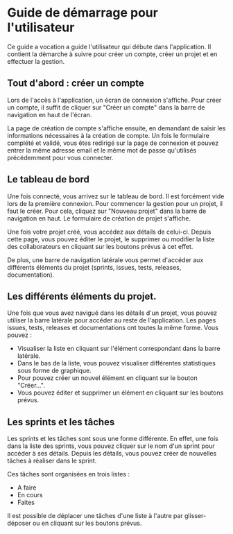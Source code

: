 # Guide de démarrage pour l'utilisateur

Ce guide a vocation a guide l'utilisateur qui débute dans l'application. Il contient la démarche à suivre
pour créer un compte, créer un projet et en effectuer la gestion.

## Tout d'abord : créer un compte

Lors de l'accès à l'application, un écran de connexion s'affiche. Pour créer un compte, il suffit de cliquer sur
"Créer un compte" dans la barre de navigation en haut de l'écran.

La page de création de compte s'affiche ensuite, en demandant de saisir les informations nécessaires à la création
de compte. Un fois le formulaire complété et validé, vous êtes redirigé sur la page de connexion et pouvez entrer
la même adresse email et le même mot de passe qu'utilisés précédemment pour vous connecter.

## Le tableau de bord

Une fois connecté, vous arrivez sur le tableau de bord. Il est forcément vide lors de la première connexion. Pour
commencer la gestion pour un projet, il faut le créer. Pour cela, cliquez sur "Nouveau projet" dans la barre de
navigation en haut. Le formulaire de création de projet s'affiche.

Une fois votre projet créé, vous accédez aux détails de celui-ci.
Depuis cette page, vous pouvez éditer le projet, le supprimer ou modifier la liste des collaborateurs en cliquant sur
les boutons prévus à cet effet.

De plus, une barre de navigation latérale vous permet d'accéder aux différents éléments du projet 
(sprints, issues, tests, releases, documentation).

## Les différents éléments du projet.

Une fois que vous avez navigué dans les détails d'un projet, vous pouvez utiliser la barre latérale pour accéder au
reste de l'application.
Les pages issues, tests, releases et documentations ont toutes la même forme. Vous pouvez :

* Visualiser la liste en cliquant sur l'élément correspondant dans la barre latérale.
* Dans le bas de la liste, vous pouvez visualiser différentes statistiques sous forme de graphique.
* Pour pouvez créer un nouvel élément en cliquant sur le bouton "Créer...".
* Vous pouvez éditer et supprimer un élément en cliquant sur les boutons prévus.

## Les sprints et les tâches

Les sprints et les tâches sont sous une forme différente. En effet, une fois dans la liste des sprints, vous pouvez
cliquer sur le nom d'un sprint pour accéder à ses détails. Depuis les détails, vous pouvez créer de nouvelles tâches
à réaliser dans le sprint.

Ces tâches sont organisées en trois listes :
* A faire
* En cours
* Faites

Il est possible de déplacer une tâches d'une liste à l'autre par glisser-déposer ou en cliquant sur les boutons prévus.

